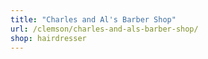 ```yaml
---
title: "Charles and Al's Barber Shop"
url: /clemson/charles-and-als-barber-shop/
shop: hairdresser
---
```

